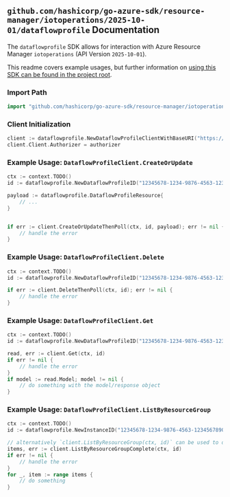 
## `github.com/hashicorp/go-azure-sdk/resource-manager/iotoperations/2025-10-01/dataflowprofile` Documentation

The `dataflowprofile` SDK allows for interaction with Azure Resource Manager `iotoperations` (API Version `2025-10-01`).

This readme covers example usages, but further information on [using this SDK can be found in the project root](https://github.com/hashicorp/go-azure-sdk/tree/main/docs).

### Import Path

```go
import "github.com/hashicorp/go-azure-sdk/resource-manager/iotoperations/2025-10-01/dataflowprofile"
```


### Client Initialization

```go
client := dataflowprofile.NewDataflowProfileClientWithBaseURI("https://management.azure.com")
client.Client.Authorizer = authorizer
```


### Example Usage: `DataflowProfileClient.CreateOrUpdate`

```go
ctx := context.TODO()
id := dataflowprofile.NewDataflowProfileID("12345678-1234-9876-4563-123456789012", "example-resource-group", "instanceName", "dataflowProfileName")

payload := dataflowprofile.DataflowProfileResource{
	// ...
}


if err := client.CreateOrUpdateThenPoll(ctx, id, payload); err != nil {
	// handle the error
}
```


### Example Usage: `DataflowProfileClient.Delete`

```go
ctx := context.TODO()
id := dataflowprofile.NewDataflowProfileID("12345678-1234-9876-4563-123456789012", "example-resource-group", "instanceName", "dataflowProfileName")

if err := client.DeleteThenPoll(ctx, id); err != nil {
	// handle the error
}
```


### Example Usage: `DataflowProfileClient.Get`

```go
ctx := context.TODO()
id := dataflowprofile.NewDataflowProfileID("12345678-1234-9876-4563-123456789012", "example-resource-group", "instanceName", "dataflowProfileName")

read, err := client.Get(ctx, id)
if err != nil {
	// handle the error
}
if model := read.Model; model != nil {
	// do something with the model/response object
}
```


### Example Usage: `DataflowProfileClient.ListByResourceGroup`

```go
ctx := context.TODO()
id := dataflowprofile.NewInstanceID("12345678-1234-9876-4563-123456789012", "example-resource-group", "instanceName")

// alternatively `client.ListByResourceGroup(ctx, id)` can be used to do batched pagination
items, err := client.ListByResourceGroupComplete(ctx, id)
if err != nil {
	// handle the error
}
for _, item := range items {
	// do something
}
```
